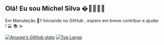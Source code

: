## Olá! Eu sou Michel Silva �🐱‍👤🐱‍🏍

<!-- apaga para fuicional -->

Em Manuteção  :hammer:!! Iniciando no GitHub , espero em breve contribur e ajudar !    :computer: :books: :coffee:


[![Anurag's GitHub stats](https://github-readme-stats.vercel.app/api?username=MichelKitundi&show_icons=true&theme=dark)](https://github.com/anuraghazra/github-readme-stats)
[![Top Langs](https://github-readme-stats.vercel.app/api/top-langs/?username=MichelKitundi&layout=compact&theme=dark)](https://github.com/anuraghazra/github-readme-stats)

<!--
**MichelKitundi/mICHELkITUNDI** is a ✨ _special_ ✨ repository because its `README.md` (this file) appears on your GitHub profile.

Here are some ideas to get you started:

- 🔭 I’m currently working on ...
- 🌱 I’m currently learning ...
- 👯 I’m looking to collaborate on ...
- 🤔 I’m looking for help with ...
- 💬 Ask me about ...
- 📫 How to reach me: ...
- 😄 Pronouns: ...
- ⚡ Fun fact: ...
-->
